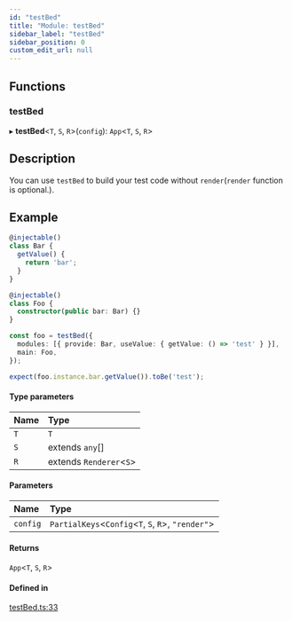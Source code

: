 ```yaml
---
id: "testBed"
title: "Module: testBed"
sidebar_label: "testBed"
sidebar_position: 0
custom_edit_url: null
---
```


## Functions

### testBed

▸ **testBed**<`T`, `S`, `R`\>(`config`): `App`<`T`, `S`, `R`\>

## Description

You can use `testBed` to build your test code without `render`(`render` function is optional.).

## Example

```ts
@injectable()
class Bar {
  getValue() {
    return 'bar';
  }
}

@injectable()
class Foo {
  constructor(public bar: Bar) {}
}

const foo = testBed({
  modules: [{ provide: Bar, useValue: { getValue: () => 'test' } }],
  main: Foo,
});

expect(foo.instance.bar.getValue()).toBe('test');
```

#### Type parameters

| Name | Type |
| :------ | :------ |
| `T` | `T` |
| `S` | extends `any`[] |
| `R` | extends `Renderer`<`S`\> |

#### Parameters

| Name | Type |
| :------ | :------ |
| `config` | `PartialKeys`<`Config`<`T`, `S`, `R`\>, ``"render"``\> |

#### Returns

`App`<`T`, `S`, `R`\>

#### Defined in

[testBed.ts:33](https://github.com/unadlib/reactant/blob/94ce5c78/packages/reactant/src/testBed.ts#L33)
